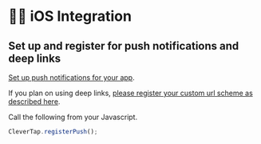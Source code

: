 # 👩‍💻 iOS Integration

## Set up and register for push notifications and deep links

[Set up push notifications for your app](https://developer.apple.com/documentation/usernotifications/registering_your_app_with_apns).

If you plan on using deep links, [please register your custom url scheme as described here](https://developer.apple.com/documentation/xcode/defining-a-custom-url-scheme-for-your-app).

Call the following from your Javascript.

```javascript
CleverTap.registerPush();
```
